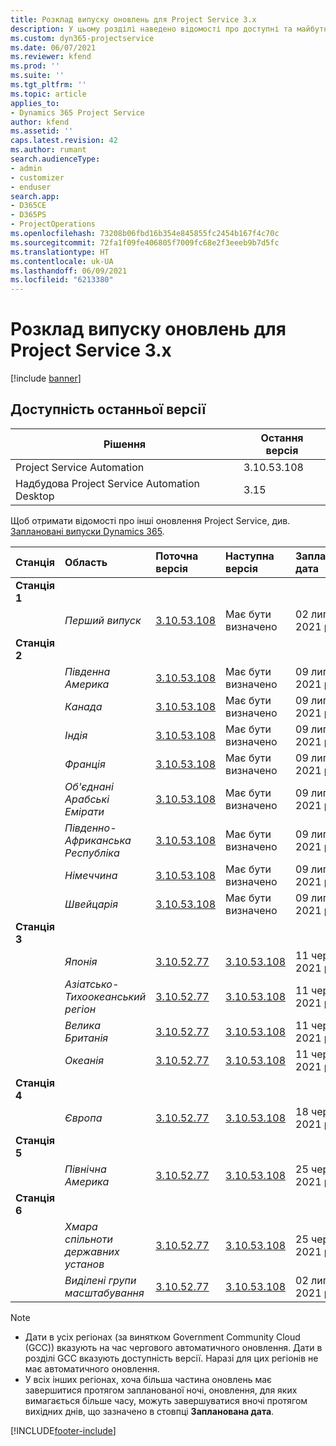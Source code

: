```yaml
---
title: Розклад випуску оновлень для Project Service 3.x
description: У цьому розділі наведено відомості про доступні та майбутні випуски Dynamics 365 Project Service Automation.
ms.custom: dyn365-projectservice
ms.date: 06/07/2021
ms.reviewer: kfend
ms.prod: ''
ms.suite: ''
ms.tgt_pltfrm: ''
ms.topic: article
applies_to:
- Dynamics 365 Project Service
author: kfend
ms.assetid: ''
caps.latest.revision: 42
ms.author: rumant
search.audienceType:
- admin
- customizer
- enduser
search.app:
- D365CE
- D365PS
- ProjectOperations
ms.openlocfilehash: 73208b06fbd16b354e845855fc2454b167f4c70c
ms.sourcegitcommit: 72fa1f09fe406805f7009fc68e2f3eeeb9b7d5fc
ms.translationtype: HT
ms.contentlocale: uk-UA
ms.lasthandoff: 06/09/2021
ms.locfileid: "6213380"
---
```

# <a name="update-release-schedule-for-project-service-3x"></a>Розклад випуску оновлень для Project Service 3.x

[!include [banner](../includes/psa-now-project-operations.md)]

## <a name="latest-version-availability"></a>Доступність останньої версії

| Рішення  | Остання версія |
|-------|----|
| Project Service Automation    | 3.10.53.108 |
| Надбудова Project Service Automation Desktop                | 3.15          |

Щоб отримати відомості про інші оновлення Project Service, див. [Заплановані випуски Dynamics 365](/dynamics365/release-plans/). 

| Станція  | Область | Поточна версія | Наступна версія |  Запланована дата
| :---   | :---   | :---   | :---   |:---   |         
|<strong>Станція 1</strong> | |  |  | |
| | <i>Перший випуск</i> | [3.10.53.108](whats-new-ur-32.md) | Має бути визначено | 02 липня 2021 року
|<strong>Станція 2</strong> | |  |  | |
| | <i>Південна Америка</i> | [3.10.53.108](whats-new-ur-32.md) | Має бути визначено | 09 липня 2021 року
| | <i>Канада</i> | [3.10.53.108](whats-new-ur-32.md) | Має бути визначено | 09 липня 2021 року
| | <i>Індія</i> | [3.10.53.108](whats-new-ur-32.md) | Має бути визначено | 09 липня 2021 року
| | <i>Франція</i> | [3.10.53.108](whats-new-ur-32.md) | Має бути визначено | 09 липня 2021 року
| | <i>Об'єднані Арабські Емірати</i> | [3.10.53.108](whats-new-ur-32.md) | Має бути визначено | 09 липня 2021 року
| | <i>Південно-Африканська Республіка</i> | [3.10.53.108](whats-new-ur-32.md) | Має бути визначено | 09 липня 2021 року
| | <i>Німеччина</i> | [3.10.53.108](whats-new-ur-32.md) | Має бути визначено | 09 липня 2021 року
| | <i>Швейцарія</i> | [3.10.53.108](whats-new-ur-32.md) | Має бути визначено | 09 липня 2021 року
|<strong>Станція 3</strong> | |  |  | |
| | <i>Японія</i> | [3.10.52.77](whats-new-ur-31.md) | [3.10.53.108](whats-new-ur-32.md) | 11 червня 2021 року
| | <i>Азіатсько-Тихоокеанський регіон</i> | [3.10.52.77](whats-new-ur-31.md) | [3.10.53.108](whats-new-ur-32.md) | 11 червня 2021 року
| | <i>Велика Британія</i> | [3.10.52.77](whats-new-ur-31.md) | [3.10.53.108](whats-new-ur-32.md) | 11 червня 2021 року
| | <i>Океанія</i> | [3.10.52.77](whats-new-ur-31.md) | [3.10.53.108](whats-new-ur-32.md) | 11 червня 2021 року
|<strong>Станція 4</strong> | |  |  | |
| | <i>Європа</i> | [3.10.52.77](whats-new-ur-31.md) | [3.10.53.108](whats-new-ur-32.md) | 18 червня 2021 року
|<strong>Станція 5</strong> | |  |  | |
| | <i>Північна Америка</i> | [3.10.52.77](whats-new-ur-31.md) | [3.10.53.108](whats-new-ur-32.md) | 25 червня 2021 року
|<strong>Станція 6</strong> | |  |  | |
| | <i>Хмара спільноти державних установ</i> | [3.10.52.77](whats-new-ur-31.md) | [3.10.53.108](whats-new-ur-32.md) | 25 червня 2021 року
| | <i>Виділені групи масштабування</i> | [3.10.52.77](whats-new-ur-31.md) | [3.10.53.108](whats-new-ur-32.md) | 02 липня 2021 року

>[!Note]
> - Дати в усіх регіонах (за винятком Government Community Cloud (GCC)) вказують на час чергового автоматичного оновлення. Дати в розділі GCC вказують доступність версії. Наразі для цих регіонів не має автоматичного оновлення.
> - У всіх інших регіонах, хоча більша частина оновлень має завершитися протягом запланованої ночі, оновлення, для яких вимагається більше часу, можуть завершуватися вночі протягом вихідних днів, що зазначено в стовпці **Запланована дата**.


[!INCLUDE[footer-include](../includes/footer-banner.md)]
